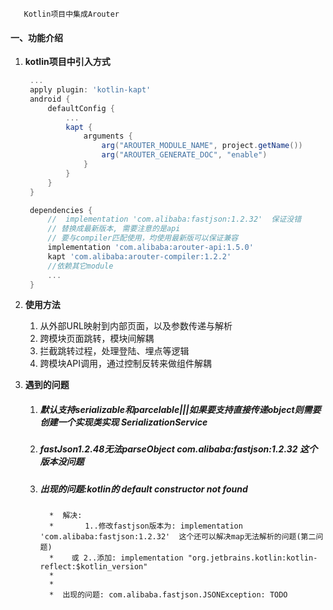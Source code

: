 ```
   Kotlin项目中集成Arouter 
```

#### 一、功能介绍
1. **kotlin项目中引入方式**
   ``` gradle
    ...
    apply plugin: 'kotlin-kapt'
    android {
        defaultConfig {
            ...
            kapt {
                arguments {
                    arg("AROUTER_MODULE_NAME", project.getName())
                    arg("AROUTER_GENERATE_DOC", "enable")
                }
            }
        }
    }

    dependencies {
        //  implementation 'com.alibaba:fastjson:1.2.32'  保证没错
        // 替换成最新版本, 需要注意的是api
        // 要与compiler匹配使用，均使用最新版可以保证兼容
        implementation 'com.alibaba:arouter-api:1.5.0'
        kapt 'com.alibaba:arouter-compiler:1.2.2'
        //依赖其它module
        ...
    }
    ```
2. **使用方法**
    1. 从外部URL映射到内部页面，以及参数传递与解析
    2. 跨模块页面跳转，模块间解耦
    3. 拦截跳转过程，处理登陆、埋点等逻辑
    4. 跨模块API调用，通过控制反转来做组件解耦
3. **遇到的问题**

    1. ##### 默认支持serializable和parcelable|||如果要支持直接传递object则需要创建一个实现类实现  SerializationService
    2. ##### fastJson1.2.48无法parseObject   com.alibaba:fastjson:1.2.32 这个版本没问题
    3. ##### 出现的问题:kotlin的 default constructor not found
             *  解决:
             *       1..修改fastjson版本为: implementation 'com.alibaba:fastjson:1.2.32'  这个还可以解决map无法解析的问题(第二问题)
             *    或 2..添加: implementation "org.jetbrains.kotlin:kotlin-reflect:$kotlin_version"
             *
             *
             *  出现的问题: com.alibaba.fastjson.JSONException: TODO

